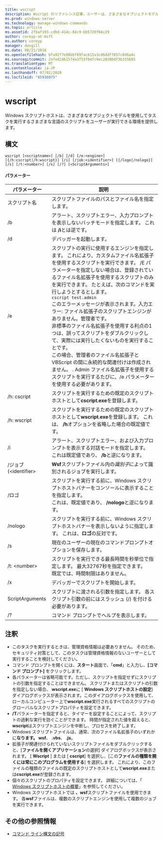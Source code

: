 ```yaml
---
title: wscript
description: Wscript のリファレンス記事。ユーザーは、さまざまなオブジェクトモデルを使用してタスクを実行するさまざまな言語でスクリプトを実行できる環境を提供します。
ms.prod: windows-server
ms.technology: manage-windows-commands
ms.topic: article
ms.assetid: 2fbaf193-cdbd-414c-84c9-bb5720f84c29
author: coreyp-at-msft
ms.author: coreyp
manager: dongill
ms.date: 08/21/2018
ms.openlocfilehash: bfa92f7e80bbf89fac615a3cd6ddf7057c0d6a4c
ms.sourcegitcommit: 2afed2461574a3f53f84fc9ec28d86df3b335685
ms.translationtype: MT
ms.contentlocale: ja-JP
ms.lasthandoff: 07/02/2020
ms.locfileid: "85936075"
---
```

# <a name="wscript"></a>wscript



Windows スクリプトホストは、さまざまなオブジェクトモデルを使用してタスクを実行するさまざまな言語のスクリプトをユーザーが実行できる環境を提供します。

## <a name="syntax"></a>構文

```
wscript [<scriptname>] [/b] [/d] [/e:<engine>] [{/h:cscript|/h:wscript}] [/i] [/job:<identifier>] [{/logo|/nologo}] [/s] [/t:<number>] [/x] [/?] [<ScriptArguments>]
```

#### <a name="parameters"></a>パラメーター

|パラメーター|説明|
|---------|-----------|
|スクリプト名|スクリプトファイルのパスとファイル名を指定します。|
|/b|アラート、スクリプトエラー、入力プロンプトを表示しないバッチモードを指定します。 これは **/i**とは逆です。|
|/d|デバッガーを起動します。|
|/e|スクリプトの実行に使用するエンジンを指定します。 これにより、カスタムファイル名拡張子を使用するスクリプトを実行できます。 /E パラメーターを指定しない場合は、登録されているファイル名拡張子を使用するスクリプトのみを実行できます。 たとえば、次のコマンドを実行しようとするとします。<br>```cscript test.admin```<br>このエラーメッセージが表示されます。入力エラー: ファイル拡張子のスクリプトエンジンがありません。管理者です。<br>非標準のファイル名拡張子を使用する利点の1つは、誤ってスクリプトをダブルクリックして、実際には実行したくないものを実行することです。 <br>この場合、管理者のファイル名拡張子と VBScript の間に永続的な関連付けは作成されません。 . Admin ファイル名拡張子を使用するスクリプトを実行するたびに、/e パラメーターを使用する必要があります。|
|/h: cscript|スクリプトを実行するための既定のスクリプトホストとして**cscript.exe**を登録します。|
|/h: wscript|スクリプトを実行するための既定のスクリプトホストとして**wscript.exe**を登録します。 これは、 **/h**オプションを省略した場合の既定値です。|
|/i|アラート、スクリプトエラー、および入力プロンプトを表示する対話モードを指定します。</br>これは既定値であり、 **/b**と逆になります。|
|/ジョブ (\<identifier>|**Wsf**スクリプトファイル内の*識別子*によって識別されるジョブを実行します。|
|/ロゴ|スクリプトを実行する前に、Windows スクリプトホストバナーをコンソールに表示することを指定します。</br>これは、既定値であり、 **/nologo**と逆になります。|
|/nologo|スクリプトを実行する前に、Windows スクリプトホストバナーを表示しないように指定します。 これは、**ロゴ**の反対です。|
|/s|現在のユーザーの現在のコマンドプロンプトオプションを保存します。|
|/t: \<number>|スクリプトを実行できる最長時間を秒単位で指定します。 最大32767秒を指定できます。</br>既定では、時間制限はありません。|
|/x|デバッガーでスクリプトを開始します。|
|ScriptArguments|スクリプトに渡される引数を指定します。 各スクリプト引数の前にはスラッシュ (/) を付ける必要があります。|
|/?|コマンド プロンプトでヘルプを表示します。|

## <a name="remarks"></a>注釈

-   このタスクを実行するときは、管理資格情報は必要ありません。 そのため、セキュリティ対策として、このタスクは管理資格情報のないユーザーとして実行することを検討してください。
-   コマンド プロンプトを開くには、**スタート**画面で、「**cmd**」と入力し、**[コマンド プロンプト]** をクリックします。
-   各パラメーターは省略可能です。ただし、スクリプトを指定せずにスクリプトの引数を指定することはできません。 スクリプトまたはスクリプトの引数を指定しない場合、 **wscript.exe**に [ **Windows スクリプトホストの設定**] ダイアログボックスが表示されます。このダイアログボックスを使用して、ローカルコンピューター上で**wscript.exe**実行されるすべてのスクリプトのグローバルなスクリプトプロパティを設定できます。
-   **/T**パラメーターを指定すると、タイマーを設定することによって、スクリプトの過剰な実行を防ぐことができます。 時間が指定された値を超えると、 **wscript**はスクリプトエンジンを中断し、プロセスを終了します。
-   Windows スクリプトファイルは、通常、次のファイル名拡張子のいずれかに**なります。 wsf**、 **.vbs**、 **.js**。
-   拡張子が関連付けられていないスクリプトファイルをダブルクリックすると、[**ファイルを開くアプリケーション**の選択] ダイアログボックスが表示されます。 [ **Wscript** ] または [ **cscript**] を選択し、[この**ファイルの種類を開くには常にこのプログラムを使用する**] を選択します。 これにより、このファイルの種類のファイルの既定のスクリプトホストとして**wscript.exe**または**cscript.exe**が登録されます。
-   個々のスクリプトのプロパティを設定できます。 詳細については、「 [Windows スクリプトホストの概要](https://technet.microsoft.com/library/cc738350(v=ws.10).aspx)」を参照してください。
-   Windows スクリプトホストでは **、wsf**スクリプトファイルを使用できます。 各**wsf**ファイルは、複数のスクリプトエンジンを使用して複数のジョブを実行できます。

## <a name="additional-references"></a>その他の参照情報

- [コマンド ライン構文の記号](command-line-syntax-key.md)
